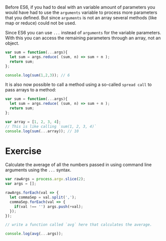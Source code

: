 Before ES6, if you had to deal with an variable amount of parameters you would have had to use the `arguments` variable to process more parameters that you defined. But since `arguments` is not an array several methods (like map or reduce) could not be used.

Since ES6 you can use `...` instead of `arguments` for the variable parameters. With this you can access the remaining parameters through an array, not an object.

```javascript
var sum = function(...args){
  let sum = args.reduce( (sum, n) => sum + n );
  return sum;
};

console.log(sum(1,2,3)); // 6
```

It is also now possible to call a method using a so-called `spread call` to pass arrays to a method:

```javascript
var sum = function(...args){
  let sum = args.reduce( (sum, n) => sum + n );
  return sum;
};

var array = [1, 2, 3, 4];
// This is like calling `sum(1, 2, 3, 4)`
console.log(sum(...array)); // 10

```

# Exercise

Calculate the average of all the numbers passed in using command line arguments using the `...` syntax.

```javascript
var rawArgs = process.argv.slice(2);
var args = [];

rawArgs.forEach(val => {
  let commaSep = val.split(',');
  commaSep.forEach(val => {
    if(val !== '') args.push(+val);
  });
});

// write a function called `avg` here that calculates the average.

console.log(avg(...args));
```
